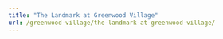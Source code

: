 ```yaml
---
title: "The Landmark at Greenwood Village"
url: /greenwood-village/the-landmark-at-greenwood-village/
---
```

